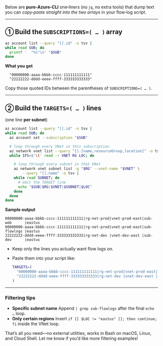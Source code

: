 Below are **pure‑Azure‑CLI** one‑liners (no `jq`, no extra tools) that dump text you can
*copy‑paste straight into the two arrays* in your flow‑log script.

---

## ① Build the `SUBSCRIPTIONS=( … )` array

```bash
az account list --query "[].id" -o tsv |
while read SUB; do
  printf '  "%s"\n' "$SUB"
done
```

**What you get**

```
  "00000000-aaaa-bbbb-cccc-111111111111"
  "22222222-dddd-eeee-ffff-333333333333"
```

Copy those quoted IDs between the parentheses of `SUBSCRIPTIONS=( … )`.

---

## ② Build the `TARGETS=( … )` lines

(one line **per subnet**)

```bash
az account list --query "[].id" -o tsv |
while read SUB; do
  az account set --subscription "$SUB"

  # loop through every VNet in this subscription
  az network vnet list --query "[].[name,resourceGroup,location]" -o tsv |
  while IFS=$'\t' read -r VNET RG LOC; do

    # loop through every subnet in that VNet
    az network vnet subnet list -g "$RG" --vnet-name "$VNET" \
        --query "[].name" -o tsv |
    while read SUBNET; do
      # emit the TARGET line
      echo "$SUB|$RG|$VNET|$SUBNET|$LOC"
    done
  done
done
```

**Sample output**

```
00000000-aaaa-bbbb-cccc-111111111111|rg-net-prod|vnet-prod-east|sub-web      |eastus
00000000-aaaa-bbbb-cccc-111111111111|rg-net-prod|vnet-prod-east|sub-flowlogs |eastus
22222222-dddd-eeee-ffff-333333333333|rg-net-dev |vnet-dev-east |sub-dev      |eastus
```

* Keep only the lines you actually want flow logs on.
* Paste them into your script like:

  ```bash
  TARGETS=(
    "00000000-aaaa-bbbb-cccc-111111111111|rg-net-prod|vnet-prod-east|sub-flowlogs|eastus"
    "22222222-dddd-eeee-ffff-333333333333|rg-net-dev |vnet-dev-east |sub-dev     |eastus"
  )
  ```

---

### Filtering tips

* **Specific subnet name**
  Append `| grep sub-flowlogs` after the final `echo …` loop.
* **Only certain regions**
  Insert `if [[ $LOC != "eastus" ]]; then continue; fi` inside the VNet loop.

That’s all you need—no external utilities, works in Bash on macOS, Linux, and Cloud Shell. Let me know if you’d like more filtering examples!
